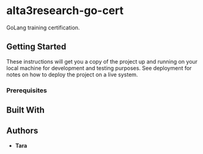 # alta3research-go-cert

GoLang training certification.

## Getting Started

These instructions will get you a copy of the project up and running on your local machine
for development and testing purposes. See deployment for notes on how to deploy the project
on a live system.

### Prerequisites



## Built With



## Authors

* **Tara**
